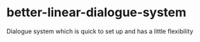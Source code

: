 # better-linear-dialogue-system
Dialogue system which is quick to set up and has a little flexibility
